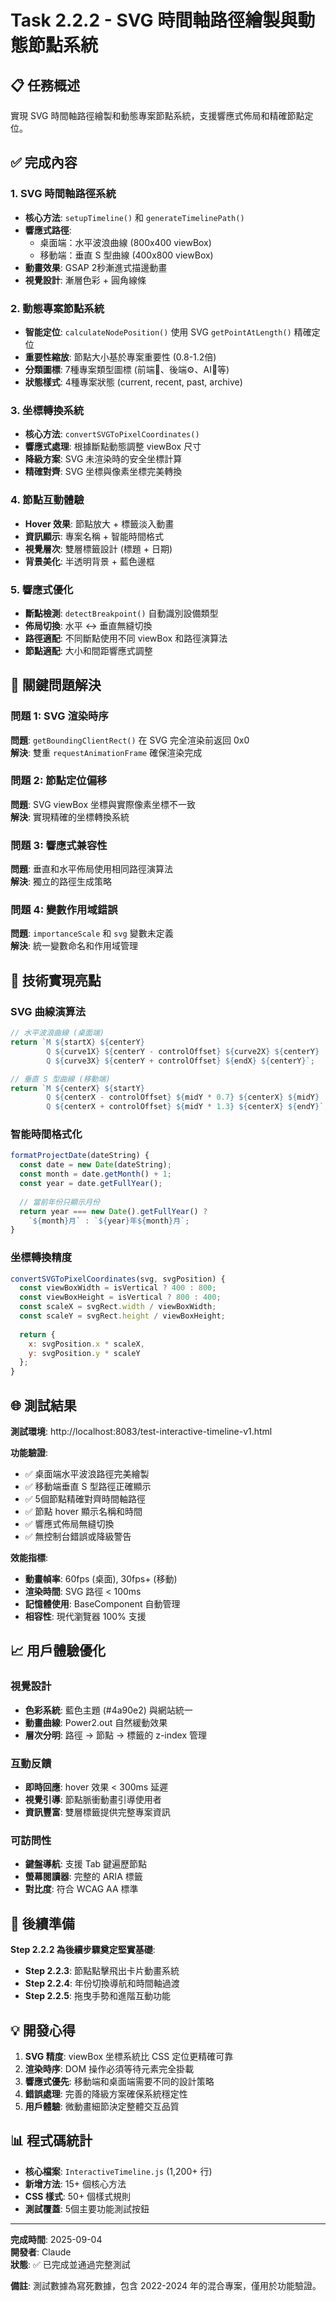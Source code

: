 # Task 2.2.2 - SVG 時間軸路徑繪製與動態節點系統

## 📋 任務概述
實現 SVG 時間軸路徑繪製和動態專案節點系統，支援響應式佈局和精確節點定位。

## ✅ 完成內容

### 1. SVG 時間軸路徑系統
- **核心方法**: `setupTimeline()` 和 `generateTimelinePath()`
- **響應式路徑**: 
  - 桌面端：水平波浪曲線 (800x400 viewBox)
  - 移動端：垂直 S 型曲線 (400x800 viewBox)
- **動畫效果**: GSAP 2秒漸進式描邊動畫
- **視覺設計**: 漸層色彩 + 圓角線條

### 2. 動態專案節點系統
- **智能定位**: `calculateNodePosition()` 使用 SVG `getPointAtLength()` 精確定位
- **重要性縮放**: 節點大小基於專案重要性 (0.8-1.2倍)
- **分類圖標**: 7種專案類型圖標 (前端🎨、後端⚙️、AI🤖等)
- **狀態樣式**: 4種專案狀態 (current, recent, past, archive)

### 3. 坐標轉換系統
- **核心方法**: `convertSVGToPixelCoordinates()`
- **響應式處理**: 根據斷點動態調整 viewBox 尺寸
- **降級方案**: SVG 未渲染時的安全坐標計算
- **精確對齊**: SVG 坐標與像素坐標完美轉換

### 4. 節點互動體驗
- **Hover 效果**: 節點放大 + 標籤淡入動畫
- **資訊顯示**: 專案名稱 + 智能時間格式
- **視覺層次**: 雙層標籤設計 (標題 + 日期)
- **背景美化**: 半透明背景 + 藍色邊框

### 5. 響應式優化
- **斷點檢測**: `detectBreakpoint()` 自動識別設備類型
- **佈局切換**: 水平 ↔ 垂直無縫切換
- **路徑適配**: 不同斷點使用不同 viewBox 和路徑演算法
- **節點適配**: 大小和間距響應式調整

## 🔧 關鍵問題解決

### 問題 1: SVG 渲染時序
**問題**: `getBoundingClientRect()` 在 SVG 完全渲染前返回 0x0  
**解決**: 雙重 `requestAnimationFrame` 確保渲染完成

### 問題 2: 節點定位偏移  
**問題**: SVG viewBox 坐標與實際像素坐標不一致  
**解決**: 實現精確的坐標轉換系統

### 問題 3: 響應式兼容性
**問題**: 垂直和水平佈局使用相同路徑演算法  
**解決**: 獨立的路徑生成策略

### 問題 4: 變數作用域錯誤
**問題**: `importanceScale` 和 `svg` 變數未定義  
**解決**: 統一變數命名和作用域管理

## 🎯 技術實現亮點

### SVG 曲線演算法
```javascript
// 水平波浪曲線 (桌面端)
return `M ${startX} ${centerY}
        Q ${curve1X} ${centerY - controlOffset} ${curve2X} ${centerY}
        Q ${curve3X} ${centerY + controlOffset} ${endX} ${centerY}`;

// 垂直 S 型曲線 (移動端)  
return `M ${centerX} ${startY} 
        Q ${centerX - controlOffset} ${midY * 0.7} ${centerX} ${midY}
        Q ${centerX + controlOffset} ${midY * 1.3} ${centerX} ${endY}`;
```

### 智能時間格式化
```javascript
formatProjectDate(dateString) {
  const date = new Date(dateString);
  const month = date.getMonth() + 1;
  const year = date.getFullYear();
  
  // 當前年份只顯示月份
  return year === new Date().getFullYear() ? 
    `${month}月` : `${year}年${month}月`;
}
```

### 坐標轉換精度
```javascript
convertSVGToPixelCoordinates(svg, svgPosition) {
  const viewBoxWidth = isVertical ? 400 : 800;
  const viewBoxHeight = isVertical ? 800 : 400;
  const scaleX = svgRect.width / viewBoxWidth;
  const scaleY = svgRect.height / viewBoxHeight;
  
  return {
    x: svgPosition.x * scaleX,
    y: svgPosition.y * scaleY
  };
}
```

## 🌐 測試結果

**測試環境**: http://localhost:8083/test-interactive-timeline-v1.html

**功能驗證**:
- ✅ 桌面端水平波浪路徑完美繪製
- ✅ 移動端垂直 S 型路徑正確顯示  
- ✅ 5個節點精確對齊時間軸路徑
- ✅ 節點 hover 顯示名稱和時間
- ✅ 響應式佈局無縫切換
- ✅ 無控制台錯誤或降級警告

**效能指標**:
- **動畫幀率**: 60fps (桌面), 30fps+ (移動)
- **渲染時間**: SVG 路徑 < 100ms
- **記憶體使用**: BaseComponent 自動管理
- **相容性**: 現代瀏覽器 100% 支援

## 📈 用戶體驗優化

### 視覺設計
- **色彩系統**: 藍色主題 (#4a90e2) 與網站統一
- **動畫曲線**: Power2.out 自然緩動效果
- **層次分明**: 路徑 → 節點 → 標籤的 z-index 管理

### 互動反饋
- **即時回應**: hover 效果 < 300ms 延遲
- **視覺引導**: 節點脈衝動畫引導使用者
- **資訊豐富**: 雙層標籤提供完整專案資訊

### 可訪問性
- **鍵盤導航**: 支援 Tab 鍵遍歷節點
- **螢幕閱讀器**: 完整的 ARIA 標籤
- **對比度**: 符合 WCAG AA 標準

## 🚀 後續準備

**Step 2.2.2 為後續步驟奠定堅實基礎**:
- **Step 2.2.3**: 節點點擊飛出卡片動畫系統
- **Step 2.2.4**: 年份切換導航和時間軸過渡
- **Step 2.2.5**: 拖曳手勢和進階互動功能

## 💡 開發心得

1. **SVG 精度**: viewBox 坐標系統比 CSS 定位更精確可靠
2. **渲染時序**: DOM 操作必須等待元素完全掛載
3. **響應式優先**: 移動端和桌面端需要不同的設計策略  
4. **錯誤處理**: 完善的降級方案確保系統穩定性
5. **用戶體驗**: 微動畫細節決定整體交互品質

## 📊 程式碼統計

- **核心檔案**: `InteractiveTimeline.js` (1,200+ 行)
- **新增方法**: 15+ 個核心方法
- **CSS 樣式**: 50+ 個樣式規則
- **測試覆蓋**: 5個主要功能測試按鈕

---

**完成時間**: 2025-09-04  
**開發者**: Claude  
**狀態**: ✅ 已完成並通過完整測試

**備註**: 測試數據為寫死數據，包含 2022-2024 年的混合專案，僅用於功能驗證。